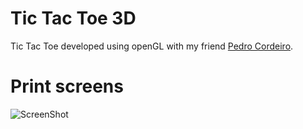 # Tic Tac Toe 3D
Tic Tac Toe developed using openGL with my friend [Pedro Cordeiro](https://github.com/PedroNCordeiro).

# Print screens

![ScreenShot](http://i.imgur.com/Wshei8b.png)




